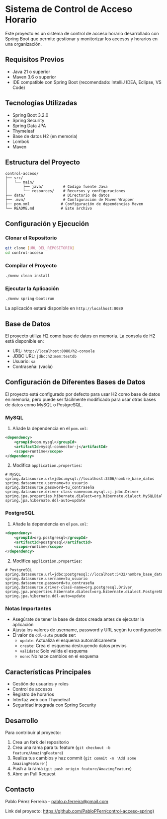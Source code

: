 # Sistema de Control de Acceso Horario

Este proyecto es un sistema de control de acceso horario desarrollado con Spring Boot que permite gestionar y monitorizar los accesos y horarios en una organización.

## Requisitos Previos

- Java 21 o superior
- Maven 3.6 o superior
- IDE compatible con Spring Boot (recomendado: IntelliJ IDEA, Eclipse, VS Code)

## Tecnologías Utilizadas

- Spring Boot 3.2.0
- Spring Security
- Spring Data JPA
- Thymeleaf
- Base de datos H2 (en memoria)
- Lombok
- Maven

## Estructura del Proyecto

```
control-acceso/
├── src/
│   └── main/
│       ├── java/         # Código fuente Java
│       └── resources/    # Recursos y configuraciones
├── data/                 # Directorio de datos
├── .mvn/                 # Configuración de Maven Wrapper
├── pom.xml              # Configuración de dependencias Maven
└── README.md            # Este archivo
```

## Configuración y Ejecución

### Clonar el Repositorio

```bash
git clone [URL_DEL_REPOSITORIO]
cd control-acceso
```

### Compilar el Proyecto

```bash
./mvnw clean install
```

### Ejecutar la Aplicación

```bash
./mvnw spring-boot:run
```

La aplicación estará disponible en `http://localhost:8080`

## Base de Datos

El proyecto utiliza H2 como base de datos en memoria. La consola de H2 está disponible en:
- URL: `http://localhost:8080/h2-console`
- JDBC URL: `jdbc:h2:mem:testdb`
- Usuario: `sa`
- Contraseña: (vacía)

## Configuración de Diferentes Bases de Datos

El proyecto está configurado por defecto para usar H2 como base de datos en memoria, pero puede ser fácilmente modificado para usar otras bases de datos como MySQL o PostgreSQL.

### MySQL

1. Añade la dependencia en el `pom.xml`:
```xml
<dependency>
    <groupId>com.mysql</groupId>
    <artifactId>mysql-connector-j</artifactId>
    <scope>runtime</scope>
</dependency>
```

2. Modifica `application.properties`:
```properties
# MySQL
spring.datasource.url=jdbc:mysql://localhost:3306/nombre_base_datos
spring.datasource.username=tu_usuario
spring.datasource.password=tu_contraseña
spring.datasource.driver-class-name=com.mysql.cj.jdbc.Driver
spring.jpa.properties.hibernate.dialect=org.hibernate.dialect.MySQLDialect
spring.jpa.hibernate.ddl-auto=update
```

### PostgreSQL

1. Añade la dependencia en el `pom.xml`:
```xml
<dependency>
    <groupId>org.postgresql</groupId>
    <artifactId>postgresql</artifactId>
    <scope>runtime</scope>
</dependency>
```

2. Modifica `application.properties`:
```properties
# PostgreSQL
spring.datasource.url=jdbc:postgresql://localhost:5432/nombre_base_datos
spring.datasource.username=tu_usuario
spring.datasource.password=tu_contraseña
spring.datasource.driver-class-name=org.postgresql.Driver
spring.jpa.properties.hibernate.dialect=org.hibernate.dialect.PostgreSQLDialect
spring.jpa.hibernate.ddl-auto=update
```

### Notas Importantes

- Asegúrate de tener la base de datos creada antes de ejecutar la aplicación
- Ajusta los valores de username, password y URL según tu configuración
- El valor de `ddl-auto` puede ser:
  - `update`: Actualiza el esquema automáticamente
  - `create`: Crea el esquema destruyendo datos previos
  - `validate`: Solo valida el esquema
  - `none`: No hace cambios en el esquema

## Características Principales

- Gestión de usuarios y roles
- Control de accesos
- Registro de horarios
- Interfaz web con Thymeleaf
- Seguridad integrada con Spring Security

## Desarrollo

Para contribuir al proyecto:

1. Crea un fork del repositorio
2. Crea una rama para tu feature (`git checkout -b feature/AmazingFeature`)
3. Realiza tus cambios y haz commit (`git commit -m 'Add some AmazingFeature'`)
4. Push a la rama (`git push origin feature/AmazingFeature`)
5. Abre un Pull Request


## Contacto

Pablo Pérez Ferreira - pablo.p.ferreira@gmail.com

Link del proyecto: [https://github.com/PabloPFerr/control-acceso-spring)](https://github.com/PabloPFerr/control-acceso-spring)

